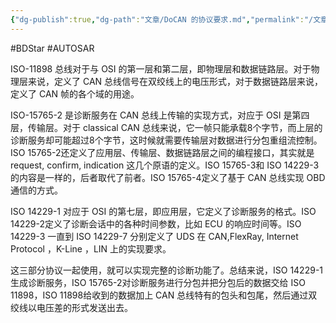 ```yaml
---
{"dg-publish":true,"dg-path":"文章/DoCAN 的协议要求.md","permalink":"/文章/DoCAN 的协议要求/","dgEnableSearch":"true","created":"2019-11-07T09:20:24.000+08:00","updated":"2023-11-14T13:33:26.000+08:00"}
---
```


#BDStar #AUTOSAR 

ISO-11898 总线对于与 OSI 的第一层和第二层，即物理层和数据链路层。对于物理层来说，定义了 CAN 总线信号在双绞线上的电压形式，对于数据链路层来说，定义了 CAN 帧的各个域的用途。

ISO-15765-2 是诊断服务在 CAN 总线上传输的实现方式，对应于 OSI 是第四层，传输层。对于 classical CAN 总线来说，它一帧只能承载8个字节，而上层的诊断服务却可能超过8个字节，这时候就需要传输层对数据进行分包重组流控制。ISO 15765-2还定义了应用层、传输层、数据链路层之间的编程接口，其实就是 request, confirm, indication 这几个原语的定义。ISO 15765-3和 ISO 14229-3的内容是一样的，后者取代了前者。ISO 15765-4定义了基于 CAN 总线实现 OBD 通信的方式。

ISO 14229-1 对应于 OSI 的第七层，即应用层，它定义了诊断服务的格式。ISO 14229-2定义了诊断会话中的各种时间参数，比如 ECU 的响应时间等。ISO 14229-3 一直到 ISO 14229-7 分别定义了 UDS 在 CAN,FlexRay, Internet Protocol ，K-Line ，LIN 上的实现要求。

这三部分协议一起使用，就可以实现完整的诊断功能了。总结来说，ISO 14229-1生成诊断服务，ISO 15765-2对诊断服务进行分包并把分包后的数据交给 ISO 11898，ISO 11898给收到的数据加上 CAN 总线特有的包头和包尾，然后通过双绞线以电压差的形式发送出去。 